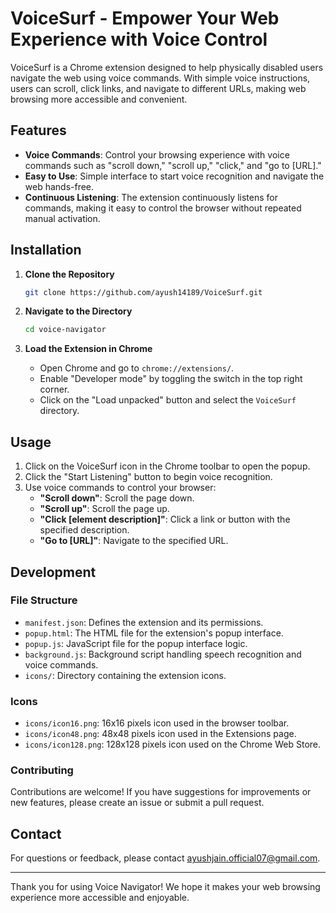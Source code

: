 # VoiceSurf - Empower Your Web Experience with Voice Control

VoiceSurf is a Chrome extension designed to help physically disabled users navigate the web using voice commands. With simple voice instructions, users can scroll, click links, and navigate to different URLs, making web browsing more accessible and convenient.

## Features

- **Voice Commands**: Control your browsing experience with voice commands such as "scroll down," "scroll up," "click," and "go to [URL]."
- **Easy to Use**: Simple interface to start voice recognition and navigate the web hands-free.
- **Continuous Listening**: The extension continuously listens for commands, making it easy to control the browser without repeated manual activation.

## Installation

1. **Clone the Repository**

    ```bash
    git clone https://github.com/ayush14189/VoiceSurf.git
    ```

2. **Navigate to the Directory**

    ```bash
    cd voice-navigator
    ```

3. **Load the Extension in Chrome**

    - Open Chrome and go to `chrome://extensions/`.
    - Enable "Developer mode" by toggling the switch in the top right corner.
    - Click on the "Load unpacked" button and select the `VoiceSurf` directory.

## Usage

1. Click on the VoiceSurf icon in the Chrome toolbar to open the popup.
2. Click the "Start Listening" button to begin voice recognition.
3. Use voice commands to control your browser:
    - **"Scroll down"**: Scroll the page down.
    - **"Scroll up"**: Scroll the page up.
    - **"Click [element description]"**: Click a link or button with the specified description.
    - **"Go to [URL]"**: Navigate to the specified URL.

## Development

### File Structure

- `manifest.json`: Defines the extension and its permissions.
- `popup.html`: The HTML file for the extension's popup interface.
- `popup.js`: JavaScript file for the popup interface logic.
- `background.js`: Background script handling speech recognition and voice commands.
- `icons/`: Directory containing the extension icons.

### Icons

- `icons/icon16.png`: 16x16 pixels icon used in the browser toolbar.
- `icons/icon48.png`: 48x48 pixels icon used in the Extensions page.
- `icons/icon128.png`: 128x128 pixels icon used on the Chrome Web Store.

### Contributing

Contributions are welcome! If you have suggestions for improvements or new features, please create an issue or submit a pull request.

## Contact

For questions or feedback, please contact [ayushjain.official07@gmail.com](ayushjain.official07@gmail.com).

---

Thank you for using Voice Navigator! We hope it makes your web browsing experience more accessible and enjoyable.
